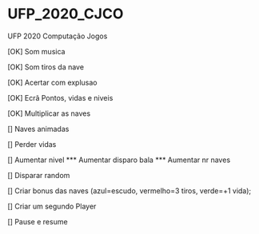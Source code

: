 # UFP_2020_CJCO
UFP 2020 Computação Jogos

[OK] Som musica

[OK] Som tiros da nave

[OK] Acertar com explusao

[OK] Ecrã Pontos, vidas e niveis

[OK] Multiplicar as naves

[] Naves animadas

[] Perder vidas

[] Aumentar nivel
*** Aumentar disparo bala
*** Aumentar nr naves

[] Disparar random

[] Criar bonus das naves (azul=escudo, vermelho=3 tiros, verde=+1 vida);

[] Criar um segundo Player

[] Pause e resume

